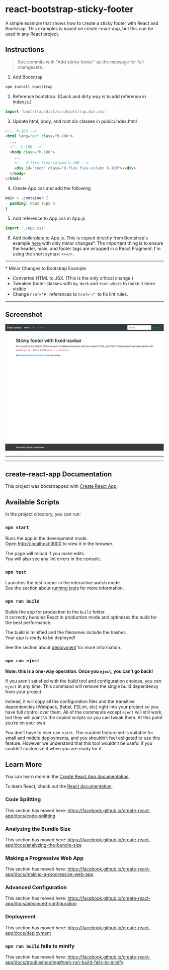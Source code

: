 # react-bootstrap-sticky-footer

A simple example that shows how to create a sticky footer with React and Bootstrap. This examples is based on create-react-app, but this can be used in any React project.

## Instructions

> See commits with "Add sticky footer" as the message for full changesets.

1. Add Bootstrap

```bash
npm install bootstrap
```

2. Reference bootstrap. (Quick and dirty way is to add reference in index.js.)

```javascript
import 'bootstrap/dist/css/bootstrap.min.css'
```

3. Update html, body, and root div classes in public/index.html

```html
<!-- h-100 -->
<html lang="en" class="h-100">
  ...
  <!-- h-100 -->
  <body class="h-100">
    ...
    <!-- d-flex flex-column h-100 -->
    <div id="root" class="d-flex flex-column h-100"></div>
  </body>
</html>
```

4. Create App.css and add the following

```css
main > .container {
  padding: 60px 15px 0;
}
```

5. Add reference to App.css in App.js

```javascript
import './App.css'
```

6. Add boilerplate to App.js. This is copied directly from Bootstrap's example [here](https://getbootstrap.com/docs/4.3/examples/sticky-footer-navbar/) with only minor changes\*. The important thing is to ensure the header, main, and footer tags are wrapped in a React Fragment. I'm using the short syntax: `<></>`.

---

\* Minor Changes to Bootstrap Example

- Converted HTML to JSX. (This is the only critical change.)
- Tweaked footer classes with `bg-dark` and `text-white` to make it more visible
- Change `href='#'` references to `href='/'` to fix lint rules.

---

## Screenshot

![Screenshot](localhost_3000_.png)

---

---

## create-react-app Documentation

This project was bootstrapped with [Create React App](https://github.com/facebook/create-react-app).

## Available Scripts

In the project directory, you can run:

### `npm start`

Runs the app in the development mode.<br>
Open [http://localhost:3000](http://localhost:3000) to view it in the browser.

The page will reload if you make edits.<br>
You will also see any lint errors in the console.

### `npm test`

Launches the test runner in the interactive watch mode.<br>
See the section about [running tests](https://facebook.github.io/create-react-app/docs/running-tests) for more information.

### `npm run build`

Builds the app for production to the `build` folder.<br>
It correctly bundles React in production mode and optimizes the build for the best performance.

The build is minified and the filenames include the hashes.<br>
Your app is ready to be deployed!

See the section about [deployment](https://facebook.github.io/create-react-app/docs/deployment) for more information.

### `npm run eject`

**Note: this is a one-way operation. Once you `eject`, you can’t go back!**

If you aren’t satisfied with the build tool and configuration choices, you can `eject` at any time. This command will remove the single build dependency from your project.

Instead, it will copy all the configuration files and the transitive dependencies (Webpack, Babel, ESLint, etc) right into your project so you have full control over them. All of the commands except `eject` will still work, but they will point to the copied scripts so you can tweak them. At this point you’re on your own.

You don’t have to ever use `eject`. The curated feature set is suitable for small and middle deployments, and you shouldn’t feel obligated to use this feature. However we understand that this tool wouldn’t be useful if you couldn’t customize it when you are ready for it.

## Learn More

You can learn more in the [Create React App documentation](https://facebook.github.io/create-react-app/docs/getting-started).

To learn React, check out the [React documentation](https://reactjs.org/).

### Code Splitting

This section has moved here: https://facebook.github.io/create-react-app/docs/code-splitting

### Analyzing the Bundle Size

This section has moved here: https://facebook.github.io/create-react-app/docs/analyzing-the-bundle-size

### Making a Progressive Web App

This section has moved here: https://facebook.github.io/create-react-app/docs/making-a-progressive-web-app

### Advanced Configuration

This section has moved here: https://facebook.github.io/create-react-app/docs/advanced-configuration

### Deployment

This section has moved here: https://facebook.github.io/create-react-app/docs/deployment

### `npm run build` fails to minify

This section has moved here: https://facebook.github.io/create-react-app/docs/troubleshooting#npm-run-build-fails-to-minify
